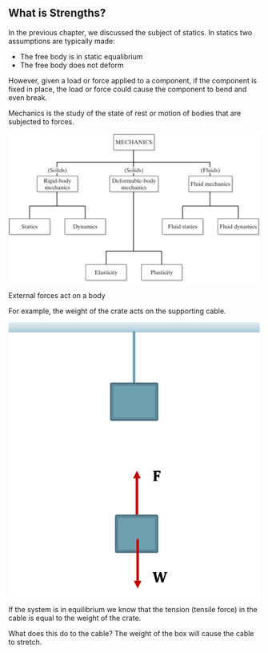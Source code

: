 ## What is Strengths?

In the previous chapter, we discussed the subject of statics. In statics two assumptions are typically made:

 * The free body is in static equalibrium
 * The free body does not deform

However, given a load or force applied to a component, if the component is fixed in place, the load or force could cause the component to bend and even break. 

Mechanics is the study of the state of rest or motion of bodies that are subjected to forces.

![fields in mechanics](images/fields_in_mechanics.png)

External forces act on a body 

For example, the weight of the crate acts on the supporting cable.

![box hung from cable](images/box_hung_from_cable.png)

If the system is in equilibrium we know that the tension (tensile force) in the cable is equal to the weight of the crate.

What does this do to the cable? The weight of the box will cause the cable to stretch.
